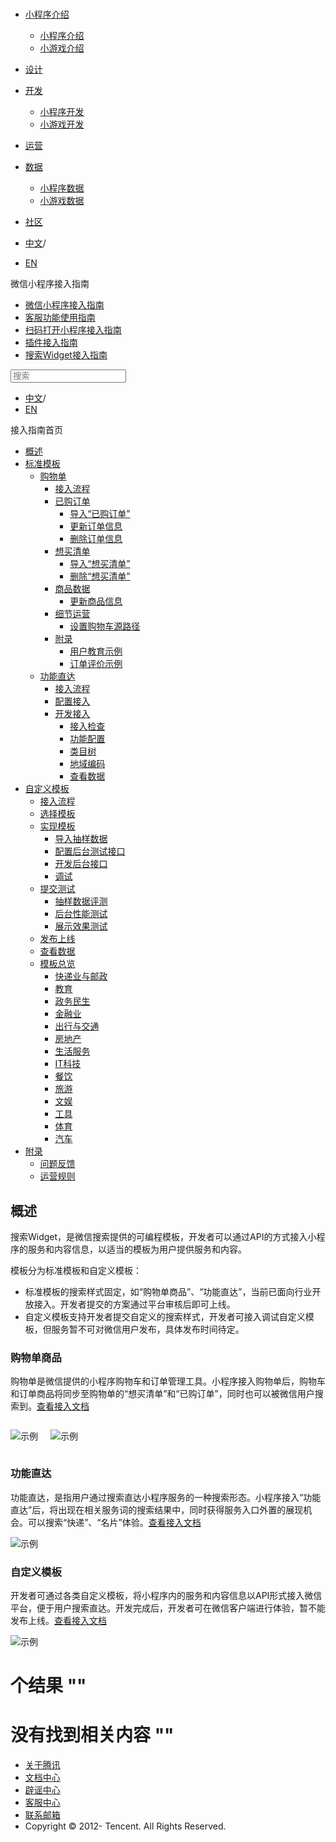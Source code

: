 <div class="book with-summary">

<div class="head">

<div class="head_box">

# [](javascript:; "_('微信公众平台 小程序')")

<div class="header_ctrls">

*   [小程序介绍](javascript:;)
    *   [小程序介绍](https://developers.weixin.qq.com/miniprogram/introduction/index.html?t=18111219)
    *   [小游戏介绍](https://developers.weixin.qq.com/minigame/introduction/index.html?t=18111219)
*   [设计](https://developers.weixin.qq.com/miniprogram/design/index.html?t=18111219)
*   [开发](javascript:;)
    *   [小程序开发](https://developers.weixin.qq.com/miniprogram/dev/index.html?t=18111219)
    *   [小游戏开发](https://developers.weixin.qq.com/minigame/dev/index.html?t=18111219)
*   [运营](https://developers.weixin.qq.com/miniprogram/product/index.html?t=18111219)
*   [数据](javascript:;)
    *   [小程序数据](https://developers.weixin.qq.com/miniprogram/analysis/index.html?t=18111219)
    *   [小游戏数据](https://developers.weixin.qq.com/minigame/analysis/index.html?t=18111219)
*   [社区](https://developers.weixin.qq.com/)

*   [中文](https://developers.weixin.qq.com/miniprogram/introduction/widget/index.html?t=18111219)<span class="split-line">/</span>
*   [EN](https://developers.weixin.qq.com/miniprogram/en/introduction/widget/index.html?t=18111219)

</div>

</div>

</div>

<div class="sub_nav_box">

<div class="sub_nav_inner">

<div class="book-summary-opr" id="js-book-summary-opr"><a class="book-summary-btn"></a></div>

<div class="top_sub_nav">

<div class="top_title_wap"><span class="icon_title icon_doc"></span>

微信小程序接入指南

</div>

*   [微信小程序接入指南](../)
*   [客服功能使用指南](../custom.html)
*   [扫码打开小程序接入指南](../qrcode.html)
*   [插件接入指南](../plugin.html)
*   [搜索Widget接入指南](.)

</div>

<div id="book-search-input" role="search">

<form><label for="search-input" class="search-icon" id="js-search-icon"></label><input type="text" id="search-input" name="search-input" placeholder="搜索"> </form>

</div>

*   [中文](https://developers.weixin.qq.com/miniprogram/introduction/widget/index.html?t=18111219)<span class="split-line">/</span>
*   [EN](https://developers.weixin.qq.com/miniprogram/en/introduction/widget/index.html?t=18111219)

</div>

</div>

<div class="book-summary">

<div class="book-summary-home" id="js-summary-home"><a><span class="icon_home_s icon_doc"></span><span class="s_title_2">接入指南首页</span></a></div>

<nav role="navigation">

*   [概述](.)
*   [标准模板](.)
    *   [购物单](./order/)
        *   [接入流程](./order/guide/guide.html)
        *   [已购订单](./order/quickstart/orderlist/import.html)
            *   [导入“已购订单”](./order/quickstart/orderlist/import.html)
            *   [更新订单信息](./order/quickstart/orderlist/update.html)
            *   [删除订单信息](./order/quickstart/orderlist/delete.html)
        *   [想买清单](./order/quickstart/cartlist/import.html)
            *   [导入“想买清单”](./order/quickstart/cartlist/import.html)
            *   [删除“想买清单”](./order/quickstart/cartlist/delete.html)
        *   [商品数据](./order/quickstart/goods/update.html)
            *   [更新商品信息](./order/quickstart/goods/update.html)
        *   [细节运营](./order/quickstart/manage/shoppingcart_path.html)
            *   [设置购物车源路径](./order/quickstart/manage/shoppingcart_path.html)
        *   [附录](./order/quickstart/example/userteach.html)
            *   [用户教育示例](./order/quickstart/example/userteach.html)
            *   [订单评价示例](./order/quickstart/example/ordercomment.html)
    *   [功能直达](./func-widget/)
        *   [接入流程](./func-widget/guide/overview.html)
        *   [配置接入](./func-widget/guide/)
        *   [开发接入](./func-widget/quickstart/)
            *   [接入检查](./func-widget/quickstart/apply.html)
            *   [功能配置](./func-widget/quickstart/submit.html)
            *   [类目树](./func-widget/quickstart/category.html)
            *   [地域编码](./func-widget/quickstart/citycode.html)
            *   [查看数据](./func-widget/quickstart/data.html)
*   [自定义模板](./custom/)
    *   [接入流程](./custom/guide/overview.html)
    *   [选择模板](./custom/quickstart/apply/pick.html)
    *   [实现模板](./custom/quickstart/implement/)
        *   [导入抽样数据](./custom/quickstart/implement/import/)
        *   [配置后台测试接口](./custom/quickstart/implement/testconfig.html)
        *   [开发后台接口](./custom/quickstart/implement/server/overview.html)
        *   [调试](./custom/quickstart/implement/debug.html)
    *   [提交测试](./custom/quickstart/test/)
        *   [抽样数据评测](./custom/quickstart/test/datatest.html)
        *   [后台性能测试](./custom/quickstart/test/stresstest.html)
        *   [展示效果测试](./custom/quickstart/test/uitest.html)
    *   [发布上线](./custom/quickstart/release.html)
    *   [查看数据](./custom/quickstart/dataview/)
    *   [模板总览](./template/custom.html)
        *   [快递业与邮政](./template/class/1.html)
        *   [教育](./template/class/8.html)
        *   [政务民生](./template/class/52.html)
        *   [金融业](./template/class/99.html)
        *   [出行与交通](./template/class/110.html)
        *   [房地产](./template/class/135.html)
        *   [生活服务](./template/class/150.html)
        *   [IT科技](./template/class/210.html)
        *   [餐饮](./template/class/220.html)
        *   [旅游](./template/class/231.html)
        *   [文娱](./template/class/275.html)
        *   [工具](./template/class/287.html)
        *   [体育](./template/class/674.html)
        *   [汽车](./template/class/882.html)
*   [附录](./appendix/feedback.html)
    *   [问题反馈](./appendix/feedback.html)
    *   [运营规则](./appendix/rule.html)

</nav>

</div>

<div class="book-body">

<div class="body-inner">

<div class="page-wrapper" tabindex="-1" role="main">

<div class="page-inner">

<div id="book-search-results">

<div class="search-noresults">

<section class="normal markdown-section">

# 概述

搜索Widget，是微信搜索提供的可编程模板，开发者可以通过API的方式接入小程序的服务和内容信息，以适当的模板为用户提供服务和内容。

模板分为标准模板和自定义模板：

*   标准模板的搜索样式固定，如“购物单商品”、“功能直达”，当前已面向行业开放接入。开发者提交的方案通过平台审核后即可上线。
*   自定义模板支持开发者提交自定义的搜索样式，开发者可接入调试自定义模板，但服务暂不可对微信用户发布，具体发布时间待定。

### 购物单商品

购物单是微信提供的小程序购物车和订单管理工具。小程序接入购物单后，购物车和订单商品将同步至购物单的“想买清单”和“已购订单”，同时也可以被微信用户搜索到。[查看接入文档](order/index.html)

<div style="display: inline-block; vertical-align: top; margin-right: 16px;">

![示例](./order/image/overview.jpg)

</div>

<div style="display: inline-block; vertical-align: top;">

![示例](./order/image/overview2.jpg)

</div>

### 功能直达

功能直达，是指用户通过搜索直达小程序服务的一种搜索形态。小程序接入“功能直达”后，将出现在相关服务词的搜索结果中，同时获得服务入口外置的展现机会。可以搜索“快递”、“名片”体验。[查看接入文档](func-widget/index.html)

![示例](./func-widget/image/overview.png)

### 自定义模板

开发者可通过各类自定义模板，将小程序内的服务和内容信息以API形式接入微信平台，便于用户搜索直达。开发完成后，开发者可在微信客户端进行体验，暂不能发布上线。[查看接入文档](custom/index.html)

![示例](./custom/image/overview.png)

</section>

</div>

<div class="search-results">

<div class="has-results">

# <span class="search-results-count"></span>个结果 "<span class="search-query"></span>"

</div>

<div class="no-results">

# 没有找到相关内容 "<span class="search-query"></span>"

</div>

</div>

</div>

</div>

</div>

<div class="foot" id="footer">

*   [关于腾讯](https://www.tencent.com/)
*   [文档中心](https://developers.weixin.qq.com/miniprogram/introduction/index.html)
*   [辟谣中心](https://mp.weixin.qq.com/cgi-bin/opshowpage?action=dispelinfo)
*   [客服中心](https://kf.qq.com/product/wx_xcx.html)
*   [联系邮箱](mailto:weixinmp@qq.com)
*   Copyright © 2012-<span id="s_copyright_year"></span> Tencent. All Rights Reserved.

</div>

</div>

[](../plugin.html)[](./custom/)</div>

</div>